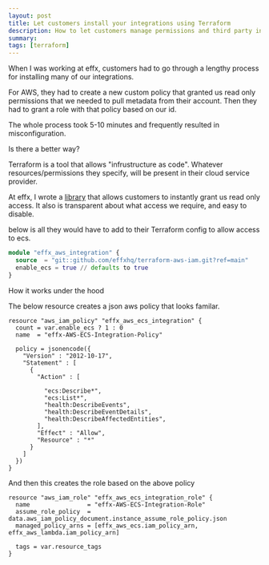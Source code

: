 ```yaml
---
layout: post
title: Let customers install your integrations using Terraform
description: How to let customers manage permissions and third party integrations with Terraform
summary: 
tags: [terraform]
---
```

When I was working at effx, customers had to go through a lengthy process for installing many of our integrations. 

For AWS, they had to create a new custom policy that granted us read only permissions that we needed to pull metadata from their account. Then they had to grant a role with that policy based on our id. 

The whole process took 5-10 minutes and frequently resulted in misconfiguration. 

Is there a better way?

Terraform is a tool that allows "infrustructure as code". Whatever resources/permissions they 
specify, will be present in their cloud service provider. 

At effx, I wrote a 
[library](https://github.com/effxhq/terraform-aws-iam)
that allows customers to instantly grant us read only access. 
It also is transparent about what access we require, and easy to disable. 

below is all they would have to add to their Terraform config to allow access to 
ecs. 

```terraform 
module "effx_aws_integration" {
  source  = "git::github.com/effxhq/terraform-aws-iam.git?ref=main"
  enable_ecs = true // defaults to true
}
```

How it works under the hood

The below resource creates a json aws policy that looks familar.
```hcl
resource "aws_iam_policy" "effx_aws_ecs_integration" {
  count = var.enable_ecs ? 1 : 0
  name  = "effx-AWS-ECS-Integration-Policy"

  policy = jsonencode({
    "Version" : "2012-10-17",
    "Statement" : [
      {
        "Action" : [
          
          "ecs:Describe*",
          "ecs:List*",
          "health:DescribeEvents",
          "health:DescribeEventDetails",
          "health:DescribeAffectedEntities",
        ],
        "Effect" : "Allow",
        "Resource" : "*"
      }
    ]
  })
}
```

And then this creates the role based on the above policy 
```hcl 
resource "aws_iam_role" "effx_aws_ecs_integration_role" {
  name                = "effx-AWS-ECS-Integration-Role"
  assume_role_policy  = data.aws_iam_policy_document.instance_assume_role_policy.json
  managed_policy_arns = [effx_aws_ecs.iam_policy_arn, effx_aws_lambda.iam_policy_arn]

  tags = var.resource_tags
}
```



